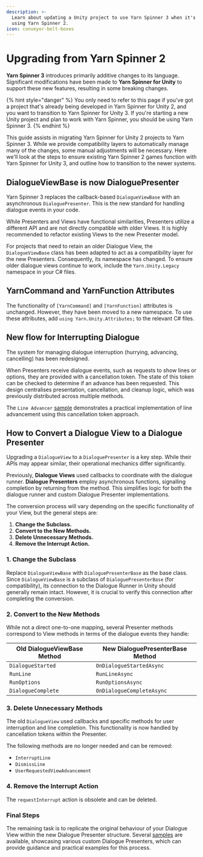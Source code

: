 ```yaml
---
description: >-
  Learn about updating a Unity project to use Yarn Spinner 3 when it's already
  using Yarn Spinner 2.
icon: conveyor-belt-boxes
---
```


# Upgrading from Yarn Spinner 2

**Yarn Spinner 3** introduces primarily additive changes to its language. Significant modifications have been made to **Yarn Spinner for Unity** to support these new features, resulting in some breaking changes.

{% hint style="danger" %}
You only need to refer to this page if you've got a project that's already being developed in Yarn Spinner for Unity 2, and you want to transition to Yarn Spinner for Unity 3. If you're starting a new Unity project and plan to work with Yarn Spinner, you should be using Yarn Spinner 3.
{% endhint %}

This guide assists in migrating Yarn Spinner for Unity 2 projects to Yarn Spinner 3. While we provide compatibility layers to automatically manage many of the changes, some manual adjustments will be necessary. Here we'll look at the steps to ensure existing Yarn Spinner 2 games function with Yarn Spinner for Unity 3, and outline how to transition to the newer systems.

## DialogueViewBase is now DialoguePresenter

Yarn Spinner 3 replaces the callback-based `DialogueViewBase` with an asynchronous `DialoguePresenter`. This is the new standard for handling dialogue events in your code.

While Presenters and Views have functional similarities, Presenters utilize a different API and are not directly compatible with older Views. It is highly recommended to refactor existing Views to the new Presenter model.

For projects that need to retain an older Dialogue View, the `DialogueViewBase` class has been adapted to act as a compatibility layer for the new Presenters. Consequently, its namespace has changed. To ensure older dialogue views continue to work, include the `Yarn.Unity.Legacy` namespace in your C# files.

## YarnCommand and YarnFunction Attributes

The functionality of `[YarnCommand]` and `[YarnFunction]` attributes is unchanged. However, they have been moved to a new namespace. To use these attributes, add `using Yarn.Unity.Attributes;` to the relevant C# files.

## New flow for Interrupting Dialogue

The system for managing dialogue interruption (hurrying, advancing, cancelling) has been redesigned.

When Presenters receive dialogue events, such as requests to show lines or options, they are provided with a cancellation token. The state of this token can be checked to determine if an advance has been requested. This design centralises presentation, cancellation, and cleanup logic, which was previously distributed across multiple methods.

The `Line Advancer` [sample](samples/) demonstrates a practical implementation of line advancement using this cancellation token approach.

## How to Convert a Dialogue View to a Dialogue Presenter

Upgrading a `DialogueView` to a `DialoguePresenter` is a key step. While their APIs may appear similar, their operational mechanics differ significantly.

Previously, **Dialogue Views** used callbacks to coordinate with the dialogue runner. **Dialogue Presenters** employ asynchronous functions, signalling completion by returning from the method. This simplifies logic for both the dialogue runner and custom Dialogue Presenter implementations.

The conversion process will vary depending on the specific functionality of your View, but the general steps are:

1. **Change the Subclass.**
2. **Convert to the New Methods.**
3. **Delete Unnecessary Methods.**
4. **Remove the Interrupt Action.**

### **1. Change the Subclass**

Replace `DialogueViewBase` with `DialoguePresenterBase` as the base class. Since `DialogueViewBase` is a subclass of `DialoguePresenterBase` (for compatibility), its connection to the Dialogue Runner in Unity should generally remain intact. However, it is crucial to verify this connection after completing the conversion.

### **2. Convert to the New Methods**

While not a direct one-to-one mapping, several Presenter methods correspond to View methods in terms of the dialogue events they handle:

| **Old DialogueViewBase Method** | **New DialoguePresenterBase Method** |
| ------------------------------- | ------------------------------------ |
| `DialogueStarted`               | `OnDialogueStartedAsync`             |
| `RunLine`                       | `RunLineAsync`                       |
| `RunOptions`                    | `RunOptionsAsync`                    |
| `DialogueComplete`              | `OnDialogueCompleteAsync`            |

### **3. Delete Unnecessary Methods**

The old `DialogueView` used callbacks and specific methods for user interruption and line completion. This functionality is now handled by cancellation tokens within the Presenter.

The following methods are no longer needed and can be removed:

* `InterruptLine`
* `DismissLine`
* `UserRequestedViewAdvancement`

### **4. Remove the Interrupt Action**

The `requestInterrupt` action is obsolete and can be deleted.

### **Final Steps**

The remaining task is to replicate the original behaviour of your Dialogue View within the new Dialogue Presenter structure. Several [samples](samples/ "mention") are available, showcasing various custom Dialogue Presenters, which can provide guidance and practical examples for this process.
